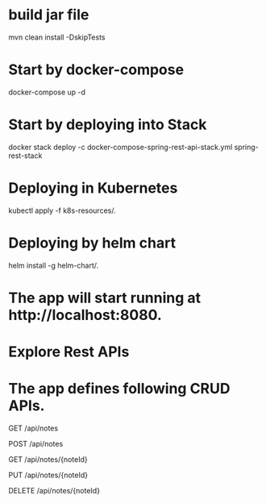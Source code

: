 # build jar file
mvn clean install -DskipTests

# Start by docker-compose
docker-compose up -d

# Start by deploying into Stack
docker stack deploy -c docker-compose-spring-rest-api-stack.yml spring-rest-stack

# Deploying in Kubernetes
kubectl apply -f k8s-resources/.

# Deploying by helm chart
helm install -g helm-chart/.

# The app will start running at http://localhost:8080.

# Explore Rest APIs
# The app defines following CRUD APIs.

GET /api/notes

POST /api/notes

GET /api/notes/{noteId}

PUT /api/notes/{noteId}

DELETE /api/notes/{noteId}
